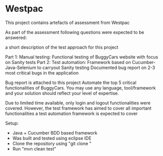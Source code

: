 # Westpac

This project contains artefacts of assessment from Westpac

As part of the assessment following questions were expected to be answered:

a short description of the test approach for this project

Part 1: Manual testing: Functional testing of BuggyCars website with focus on Sanity tests Part 2: Test automation: Framework based on Cucumber-Java-Selenium to carryout Sanity testing Documented bug report on 2-3 most critical bugs in the application

Bug report is attached to this project Automate the top 5 critical functionalities of BuggyCars. You may use any language, tool/framework and your solution should reflect your level of expertise.

Due to limited time available, only login and logout functionalities were covered. However, the test framework has aimed to cover all important functionalities a test automation framework is expected to cover

Setup:

- Java + Cucumber BDD based framework 
- Was built and tested using eclipse IDE 
- Clone the repository using "git clone " 
- Run "mvn clean test"
